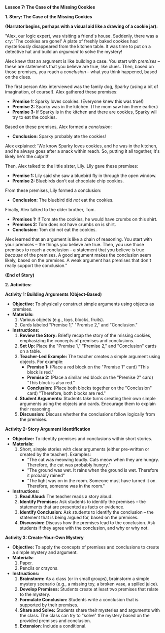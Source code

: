 

**Lesson 7: The Case of the Missing Cookies**

**1\. Story: The Case of the Missing Cookies**

**(Narrator begins, perhaps with a visual aid like a drawing of a cookie jar):**

"Alex, our logic expert, was visiting a friend's house. Suddenly, there was a cry: 'The cookies are gone\!' A plate of freshly baked cookies had mysteriously disappeared from the kitchen table. It was time to put on a detective hat and build an *argument* to solve the mystery\!

Alex knew that an argument is like building a case. You start with *premises* – these are statements that you believe are true, like clues. Then, based on those premises, you reach a *conclusion* – what you think happened, based on the clues.

The first person Alex interviewed was the family dog, Sparky (using a bit of imagination, of course\!). Alex gathered these premises:

* **Premise 1:** Sparky loves cookies. (Everyone knew this was true\!)  
* **Premise 2:** Sparky was in the kitchen. (The mom saw him there earlier.)  
* **Premise 3:** If Sparky is in the kitchen and there are cookies, Sparky will try to eat the cookies.

Based on these premises, Alex formed a *conclusion*:

* **Conclusion:** Sparky probably ate the cookies\!

Alex explained: 'We know Sparky loves cookies, and he was in the kitchen, and he always goes after a snack within reach. So, putting it all together, it's likely he's the culprit\!'

Then, Alex talked to the little sister, Lily. Lily gave these premises:

* **Premise 1:** Lily said she saw a bluebird fly in through the open window.  
* **Premise 2:** Bluebirds don't eat chocolate chip cookies.

From these premises, Lily formed a conclusion:

* **Conclusion:** The bluebird did *not* eat the cookies.

Finally, Alex talked to the older brother, Tom.

* **Premises 1:** If Tom ate the cookies, he would have crumbs on this shirt.  
* **Premises 2:** Tom does not have crumbs on is shirt.  
* **Conclusion:** Tom did not eat the cookies.

Alex learned that an argument is like a chain of reasoning. You start with your premises – the things you believe are true. Then, you use those premises to reach a conclusion – a statement that you believe is true *because* of the premises. A good argument makes the conclusion seem likely, based on the premises. A weak argument has premises that don't really support the conclusion."

**(End of Story)**

**2\. Activities:**

**Activity 1: Building Arguments (Object-Based)**

* **Objective:** To physically construct simple arguments using objects as premises.  
* **Materials:**  
  1. Various objects (e.g., toys, blocks, fruits).  
  2. Cards labeled "Premise 1," "Premise 2," and "Conclusion."  
* **Instructions:**  
  1. **Review the Story:** Briefly recap the story of the missing cookies, emphasizing the concepts of premises and conclusions.  
  2. **Set Up:** Place the "Premise 1," "Premise 2," and "Conclusion" cards on a table.  
  3. **Teacher-Led Example:** The teacher creates a simple argument using objects. For example:  
     * **Premise 1:** (Place a red block on the "Premise 1" card) "This block is red."  
     * **Premise 2:** (Place a similar red block on the "Premise 2" card) "This block is also red."  
     * **Conclusion:** (Place both blocks together on the "Conclusion" card) "Therefore, both blocks are red."  
  4. **Student Arguments:** Students take turns creating their own simple arguments using the objects and cards. Encourage them to explain their reasoning.  
  5. **Discussion:** Discuss whether the conclusions follow logically from the premises.

**Activity 2: Story Argument Identification**

* **Objective:** To identify premises and conclusions within short stories.  
* **Materials:**  
  1. Short, simple stories with clear arguments (either pre-written or created by the teacher). Examples:  
     * "The cat was meowing loudly. Cats meow when they are hungry. Therefore, the cat was probably hungry."  
     * "The ground was wet. It rains when the ground is wet. Therefore it probably rained"  
     * "The light was on in the room. Someone must have turned it on. Therefore, someone was in the room."  
* **Instructions:**  
  1. **Read Aloud:** The teacher reads a story aloud.  
  2. **Identify Premises:** Ask students to identify the premises – the statements that are presented as facts or evidence.  
  3. **Identify Conclusion:** Ask students to identify the conclusion – the statement that is being argued for, based on the premises.  
  4. **Discussion:** Discuss how the premises lead to the conclusion. Ask students if they agree with the conclusion, and why or why not.

**Activity 3: Create-Your-Own Mystery**

* **Objective:** To apply the concepts of premises and conclusions to create a simple mystery and argument.  
* **Materials:**  
  1. Paper.  
  2. Pencils or crayons.  
* **Instructions:**  
  1. **Brainstorm:** As a class (or in small groups), brainstorm a simple mystery scenario (e.g., a missing toy, a broken vase, a spilled juice).  
  2. **Develop Premises:** Students create at least two premises that relate to the mystery.  
  3. **Formulate Conclusion:** Students write a conclusion that is supported by their premises.  
  4. **Share and Solve:** Students share their mysteries and arguments with the class. The class can try to "solve" the mystery based on the provided premises and conclusion.  
  5. **Extension**: Include a conditional.

